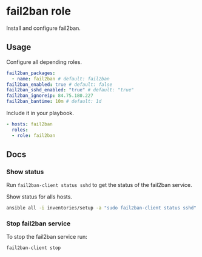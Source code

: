 # fail2ban role

Install and configure fail2ban.

## Usage

Configure all depending roles.

```yml
fail2ban_packages:
  - name: fail2ban # default: fail2ban
fail2ban_enabled: true # default: false
fail2ban_sshd_enabled: "true" # default: "true"
fail2ban_ignoreip: 84.75.180.227
fail2ban_bantime: 10m # default: 1d
```

Include it in your playbook.

```yml
- hosts: fail2ban
  roles:
  - role: fail2ban
```

## Docs

### Show status

Run `fail2ban-client status sshd` to get the status of the fail2ban service.

Show status for alls hosts.

```bash
ansible all -i inventories/setup -a "sudo fail2ban-client status sshd"
```

### Stop fail2ban service

To stop the fail2ban service run:

```bash
fail2ban-client stop
```